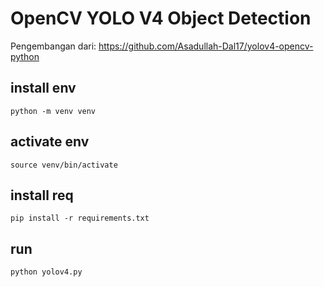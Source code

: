 # OpenCV YOLO V4 Object Detection 

Pengembangan dari: https://github.com/Asadullah-Dal17/yolov4-opencv-python


## install env
```python -m venv venv```

## activate env
```source venv/bin/activate```

## install req
```pip install -r requirements.txt```

## run
```python yolov4.py```


